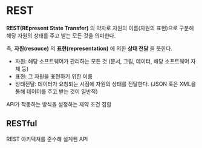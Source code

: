 # REST

**REST(REpresent State Transfer)** 의 약자로 자원의 이름(자원의 표현)으로 구분해 해당 자원의 상태를 주고 받는 모든 것을 의미한다.

즉, **자원(resouce)** 의 **표현(representation)** 에 의한 **상태 전달** 을 뜻한다.

- 자원: 해당 소프트웨어가 관리하는 모든 것 (문서, 그림, 데이터, 해당 소프트웨어 자체 등)
- 표현: 그 자원을 표현하기 위한 이름
- 상태전달: 데이터가 요청되는 시점에 자원의 상태를 전달한다. (JSON 혹은 XML을 통해 데이터를 주고 받는 것이 일반적)

API가 작동하는 방식을 설정하는 제약 조건 집합

## RESTful

REST 아키텍쳐를 준수해 설계된 API
